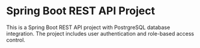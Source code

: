 # Spring Boot REST API Project

This is a Spring Boot REST API project with PostrgreSQL database integration. The project includes user authentication and role-based access control.


